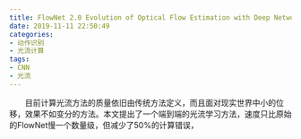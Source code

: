 ```yaml
---
title: FlowNet 2.0 Evolution of Optical Flow Estimation with Deep Networks
date: 2019-11-11 22:50:49
categories: 
- 动作识别
- 光流计算
tags:
- CNN
- 光流
---
```

&emsp;&emsp;目前计算光流方法的质量依旧由传统方法定义，而且面对现实世界中小的位移，效果不如变分的方法。本文提出了一个端到端的光流学习方法，速度只比原始的FlowNet慢一个数量级，但减少了50%的计算错误，
&emsp;&emsp;
&emsp;&emsp;
&emsp;&emsp;
&emsp;&emsp;
&emsp;&emsp;
&emsp;&emsp;
&emsp;&emsp;
&emsp;&emsp;
&emsp;&emsp;
&emsp;&emsp;
&emsp;&emsp;
&emsp;&emsp;
&emsp;&emsp;
&emsp;&emsp;
&emsp;&emsp;
&emsp;&emsp;
&emsp;&emsp;
&emsp;&emsp;
&emsp;&emsp;
&emsp;&emsp;
&emsp;&emsp;
&emsp;&emsp;
&emsp;&emsp;
&emsp;&emsp;
&emsp;&emsp;
&emsp;&emsp;
&emsp;&emsp;
&emsp;&emsp;
&emsp;&emsp;
&emsp;&emsp;
&emsp;&emsp;
&emsp;&emsp;
&emsp;&emsp;
&emsp;&emsp;
&emsp;&emsp;
&emsp;&emsp;
&emsp;&emsp;
&emsp;&emsp;
